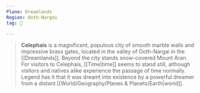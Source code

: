 ```yaml
---
Plane: Dreamlands
Region: Ooth-Nargai
tag: 🌃

---
```


> **Celephais** is a magnificent, populous city of smooth marble walls and impressive brass gates, located in the valley of Ooth-Nargai in the [[Dreamlands]]. Beyond the city stands snow-covered Mount Aran. For visitors to Celephais, [[Time|time]] seems to stand still, although visitors and natives alike experience the passage of time normally. Legend has it that it was dreamt into existence by a powerful dreamer from a distant [[World/Geography/Planes & Planets/Earth|world]].









